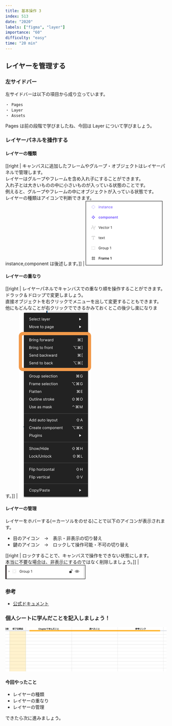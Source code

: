 ```yaml
---
title: 基本操作 3
index: 513
date: "2020"
labels: ["figma", "layer"]
importance: "60"
difficulty: "easy"
time: "20 min"
---
```


## レイヤーを管理する

### 左サイドバー

左サイドバーは以下の項目から成り立っています。

```
・ Pages
・ Layer
・ Assets
```

Pages は前の段階で学びましたね、今回は Layer について学びましょう。

### レイヤーパネルを操作する

#### レイヤーの種類

[[right | キャンバスに追加したフレームやグループ・オブジェクトはレイヤーパネルで管理します。<br/>レイヤーはグループやフレームを含め入れ子にすることができます。<br/>入れ子とは大きいものの中に小さいものが入っている状態のことです。<br/>例えると、グループやフレームの中にオブジェクトが入っている状態です。<br/>レイヤーの種類はアイコンで判断できます。<br/>instance,component は後述します。]]
| ![layer](./img/layer.png)

#### レイヤーの重なり

[[right | レイヤーパネルでキャンバスでの重なり順を操作することができます。<br/>ドラック＆ドロップで変更しましょう。<br/>直接オブジェクトを右クリックでメニューを出して変更することもできます。<br/>他にもどんなことが右クリックでできるかみておくとこの後少し楽になります。]]
| ![bring-send](./img/bring-send.png)

#### レイヤーの管理

レイヤーをホバーする(＝カーソルをのせる)ことで以下のアイコンが表示されます。

- 目のアイコン　→　表示・非表示の切り替え
- 鍵のアイコン　→　ロックして操作可能・不可の切り替え

[[right | ロックすることで、キャンバスで操作をできない状態にします。<br/>本当に不要な場合は、非表示にするのではなく削除しましょう。]]
| ![hover](./img/hover.png)

### 参考

- [公式ドキュメント](https://help.figma.com/hc/en-us/articles/360039831974-View-layers-and-assets-in-the-Layers-Panel)

### 個人シートに学んだことを記入しましょう！

![sheet](../../assets/sheet.png)

#### 今回やったこと

- レイヤーの種類
- レイヤーの重なり
- レイヤーの管理

できたら次に進みましょう。
